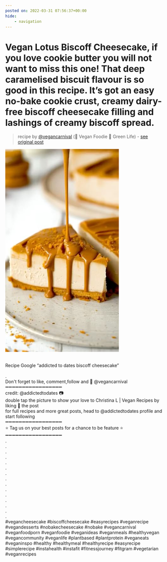 ```yaml
---
posted on: 2022-03-31 07:56:37+00:00
hide:
    - navigation
---
```


# Vegan Lotus Biscoff Cheesecake, if you love cookie butter you will not want to miss this one! That deep caramelised biscuit flavour is so good in this recipe. It’s got an easy no-bake cookie crust, creamy dairy-free biscoff cheesecake filling and lashings of creamy biscoff spread.  

> recipe by [@vegancarnival](https://www.instagram.com/vegancarnival/) 
(🍅 Vegan Foodie 💚 Green Life) - [see original post](https://instagram.com/p/CbwrV0dqkfX)

![](../img/vegancarnival_31-03-2022_0703.png)

\
Recipe Google “addicted to dates biscoff cheesecake”\
\
.\
Don't forget to like, comment,follow and 🔔 @vegancarnival\
➖➖➖➖➖➖➖➖➖➖➖➖➖➖➖➖➖\
credit: @addictedtodates 📷\
double tap the picture to show your love to Christina L | Vegan Recipes by liking 💖 the post\
for full recipes and more great posts, head to @addictedtodates profile and start following\
➖➖➖➖➖➖➖➖➖➖➖➖➖➖➖➖➖\
⭐ Tag us on your best posts for a chance to be feature ⭐\
➖➖➖➖➖➖➖➖➖➖➖➖➖➖➖➖➖\
.\
.\
.\
.\
.\
.\
.\
.\
.\
.\
.\
.\
.\
.\
.\
\#vegancheesecake \#biscoffcheesecake \#easyrecipes \#veganrecipe \#vegandesserts \#nobakecheesecake \#nobake \#vegancarnival \#veganfoodporn \#veganfoodie \#veganideas \#veganmeals \#healthyvegan \#vegancommunity \#veganlife \#plantbased \#plantprotein \#veganeats \#veganinspo \#healthy \#healthymeal \#healthyrecipe \#easyrecipe \#simplerecipe \#instahealth \#instafit \#fitnessjourney \#fitgram \#vegetarian \#veganrecipes 